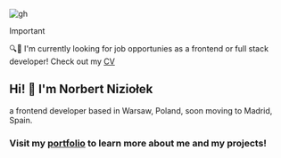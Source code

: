 ![gh](https://github.com/nizioleque/nizioleque/assets/92390086/1e1fd257-a74e-4403-ab16-fb0f416c7402)

> [!IMPORTANT]
> 🔍👀 I'm currently looking for job opportunies as a frontend or full stack developer! Check out my [CV](https://github.com/user-attachments/files/16036111/CV.Norbert.Niziolek.pdf)


## Hi! 👋 I'm Norbert Niziołek

a frontend developer based in Warsaw, Poland, soon moving to Madrid, Spain.

### Visit my [portfolio](https://niziolek.dev/) to learn more about me and my projects!
